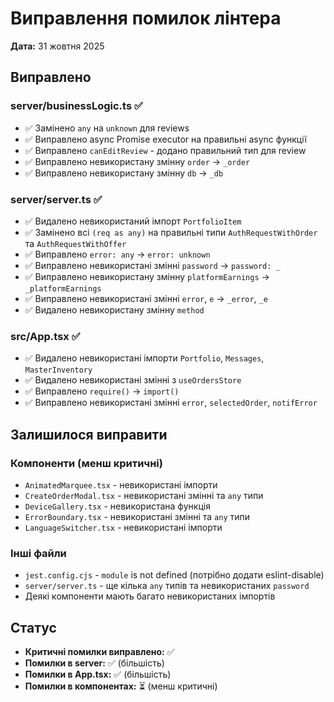 # Виправлення помилок лінтера

**Дата:** 31 жовтня 2025

## Виправлено

### server/businessLogic.ts ✅
- ✅ Замінено `any` на `unknown` для reviews
- ✅ Виправлено async Promise executor на правильні async функції
- ✅ Виправлено `canEditReview` - додано правильний тип для review
- ✅ Виправлено невикористану змінну `order` → `_order`
- ✅ Виправлено невикористану змінну `db` → `_db`

### server/server.ts ✅
- ✅ Видалено невикористаний імпорт `PortfolioItem`
- ✅ Замінено всі `(req as any)` на правильні типи `AuthRequestWithOrder` та `AuthRequestWithOffer`
- ✅ Виправлено `error: any` → `error: unknown`
- ✅ Виправлено невикористані змінні `password` → `password: _`
- ✅ Виправлено невикористану змінну `platformEarnings` → `_platformEarnings`
- ✅ Виправлено невикористані змінні `error`, `e` → `_error`, `_e`
- ✅ Видалено невикористану змінну `method`

### src/App.tsx ✅
- ✅ Видалено невикористані імпорти `Portfolio`, `Messages`, `MasterInventory`
- ✅ Видалено невикористані змінні з `useOrdersStore`
- ✅ Виправлено `require()` → `import()`
- ✅ Виправлено невикористані змінні `error`, `selectedOrder`, `notifError`

## Залишилося виправити

### Компоненти (менш критичні)
- `AnimatedMarquee.tsx` - невикористані імпорти
- `CreateOrderModal.tsx` - невикористані змінні та `any` типи
- `DeviceGallery.tsx` - невикористана функція
- `ErrorBoundary.tsx` - невикористані змінні та `any` типи
- `LanguageSwitcher.tsx` - невикористані імпорти

### Інші файли
- `jest.config.cjs` - `module` is not defined (потрібно додати eslint-disable)
- `server/server.ts` - ще кілька `any` типів та невикористаних `password`
- Деякі компоненти мають багато невикористаних імпортів

## Статус

- **Критичні помилки виправлено:** ✅
- **Помилки в server:** ✅ (більшість)
- **Помилки в App.tsx:** ✅ (більшість)
- **Помилки в компонентах:** ⏳ (менш критичні)


